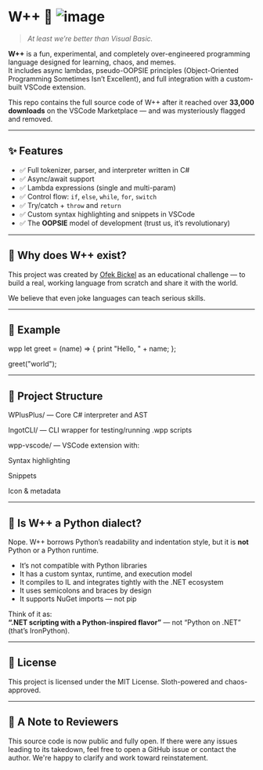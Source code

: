 # W++ 🦥  ![image](https://github.com/user-attachments/assets/e55dc88e-7ef0-4aa6-8d3e-fbb77c9aac08)

> *At least we’re better than Visual Basic.*

**W++** is a fun, experimental, and completely over-engineered programming language designed for learning, chaos, and memes.  
It includes async lambdas, pseudo-OOPSIE principles (Object-Oriented Programming Sometimes Isn’t Excellent), and full integration with a custom-built VSCode extension.

This repo contains the full source code of W++ after it reached over **33,000 downloads** on the VSCode Marketplace — and was mysteriously flagged and removed.

---

## ✨ Features

- ✅ Full tokenizer, parser, and interpreter written in C#
- ✅ Async/await support
- ✅ Lambda expressions (single and multi-param)
- ✅ Control flow: `if`, `else`, `while`, `for`, `switch`
- ✅ Try/catch + `throw` and `return`
- ✅ Custom syntax highlighting and snippets in VSCode
- ✅ The **OOPSIE** model of development (trust us, it’s revolutionary)

---

## 🧠 Why does W++ exist?

This project was created by [Ofek Bickel](https://github.com/sinisterMage) as an educational challenge — to build a real, working language from scratch and share it with the world.

We believe that even joke languages can teach serious skills.

---

## 🧪 Example

wpp
let greet = (name) => {
    print "Hello, " + name;
};

greet("world");

---

## 📁 Project Structure

WPlusPlus/ — Core C# interpreter and AST

IngotCLI/ — CLI wrapper for testing/running .wpp scripts

wpp-vscode/ — VSCode extension with:

Syntax highlighting

Snippets

Icon & metadata

---

## 🤔 Is W++ a Python dialect?

Nope. W++ borrows Python’s readability and indentation style, but it is **not** Python or a Python runtime.

- It’s not compatible with Python libraries
- It has a custom syntax, runtime, and execution model
- It compiles to IL and integrates tightly with the .NET ecosystem
- It uses semicolons and braces by design
- It supports NuGet imports — not pip

Think of it as:  
**“.NET scripting with a Python-inspired flavor”** — not “Python on .NET” (that’s IronPython).

---

## 📜 License

This project is licensed under the MIT License.
Sloth-powered and chaos-approved.

---

## 🙏 A Note to Reviewers
This source code is now public and fully open.
If there were any issues leading to its takedown, feel free to open a GitHub issue or contact the author. We're happy to clarify and work toward reinstatement.





